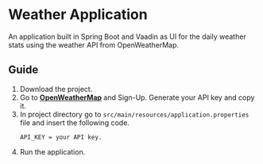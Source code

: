# Weather Application
An application built in Spring Boot and Vaadin as UI for the daily weather stats using the weather API from OpenWeatherMap.

## Guide
1. Download the project.
2. Go to **[OpenWeatherMap](https://openweathermap.org/)** and Sign-Up. Generate your API key and copy it.
3. In project directory go to `src/main/resources/application.properties` file and insert the following code.
    ```
   API_KEY = your API key.
   ```
4. Run the application.
